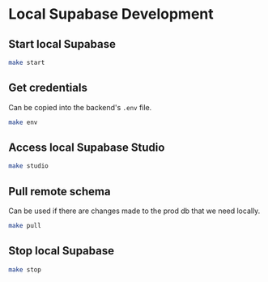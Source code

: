 # Local Supabase Development

## Start local Supabase

```bash
make start
```

## Get credentials

Can be copied into the backend's `.env` file.

```bash
make env
```

## Access local Supabase Studio

```bash
make studio
```

## Pull remote schema

Can be used if there are changes made to the prod db that we need locally.

```bash
make pull
```

## Stop local Supabase

```bash
make stop
```
